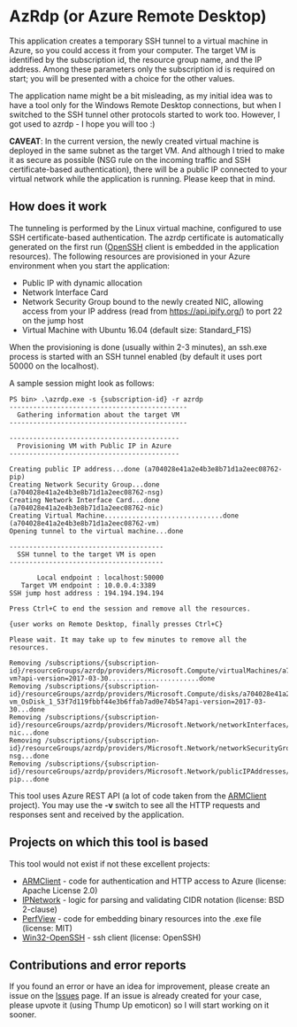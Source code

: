 
# AzRdp (or Azure Remote Desktop)

This application creates a temporary SSH tunnel to a virtual machine in Azure, so you could access it from your computer. The target VM is identified by the subscription id, the resource group name, and the IP address. Among these parameters only the subscription id is required on start; you will be presented with a choice for the other values.

The application name might be a bit misleading, as my initial idea was to have a tool only for the Windows Remote Desktop connections, but when I switched to the SSH tunnel other protocols started to work too. However, I got used to azrdp - I hope you will too :)

**CAVEAT**: In the current version, the newly created virtual machine is deployed in the same subnet as the target VM. And although I tried to make it as secure as possible (NSG rule on the incoming traffic and SSH certificate-based authentication), there will be a public IP connected to your virtual network while the application is running. Please keep that in mind.

## How does it work

The tunneling is performed by the Linux virtual machine, configured to use SSH certificate-based authentication. The azrdp certificate is automatically generated on the first run ([OpenSSH](https://github.com/PowerShell/Win32-OpenSSH) client is embedded in the application resources). The following resources are provisioned in your Azure environment when you start the application:

- Public IP with dynamic allocation
- Network Interface Card
- Network Security Group bound to the newly created NIC, allowing access from your IP address (read from <https://api.ipify.org/>) to port 22 on the jump host
- Virtual Machine with Ubuntu 16.04 (default size: Standard\_F1S)

When the provisioning is done (usually within 2-3 minutes), an ssh.exe process is started with an SSH tunnel enabled (by default it uses port 50000 on the localhost).

A sample session might look as follows:

```
PS bin> .\azrdp.exe -s {subscription-id} -r azrdp
---------------------------------------------
  Gathering information about the target VM
---------------------------------------------

-------------------------------------------
  Provisioning VM with Public IP in Azure
-------------------------------------------

Creating public IP address...done (a704028e41a2e4b3e8b71d1a2eec08762-pip)
Creating Network Security Group...done (a704028e41a2e4b3e8b71d1a2eec08762-nsg)
Creating Network Interface Card...done (a704028e41a2e4b3e8b71d1a2eec08762-nic)
Creating Virtual Machine..............................done (a704028e41a2e4b3e8b71d1a2eec08762-vm)
Opening tunnel to the virtual machine...done

---------------------------------------
  SSH tunnel to the target VM is open
---------------------------------------

       Local endpoint : localhost:50000
   Target VM endpoint : 10.0.0.4:3389
SSH jump host address : 194.194.194.194

Press Ctrl+C to end the session and remove all the resources.

{user works on Remote Desktop, finally presses Ctrl+C}

Please wait. It may take up to few minutes to remove all the resources.

Removing /subscriptions/{subscription-id}/resourceGroups/azrdp/providers/Microsoft.Compute/virtualMachines/a704028e41a2e4b3e8b71d1a2eec08762-vm?api-version=2017-03-30.......................done
Removing /subscriptions/{subscription-id}/resourceGroups/azrdp/providers/Microsoft.Compute/disks/a704028e41a2e4b3e8b71d1a2eec08762-vm_OsDisk_1_53f7d119fbbf44e3b6ffab7ad0e74b54?api-version=2017-03-30...done
Removing /subscriptions/{subscription-id}/resourceGroups/azrdp/providers/Microsoft.Network/networkInterfaces/a704028e41a2e4b3e8b71d1a2eec08762-nic...done
Removing /subscriptions/{subscription-id}/resourceGroups/azrdp/providers/Microsoft.Network/networkSecurityGroups/a704028e41a2e4b3e8b71d1a2eec08762-nsg...done
Removing /subscriptions/{subscription-id}/resourceGroups/azrdp/providers/Microsoft.Network/publicIPAddresses/a704028e41a2e4b3e8b71d1a2eec08762-pip...done
```

This tool uses Azure REST API (a lot of code taken from the [ARMClient](https://github.com/projectkudu/ARMClient) project). You may use the **-v** switch to see all the HTTP requests and responses sent and received by the application.

## Projects on which this tool is based

This tool would not exist if not these excellent projects:

- [ARMClient](https://github.com/projectkudu/ARMClient) - code for authentication and HTTP access to Azure (license: Apache License 2.0)
- [IPNetwork](https://github.com/lduchosal/ipnetwork) - logic for parsing and validating CIDR notation (license: BSD 2-clause)
- [PerfView](https://github.com/microsoft/perfview) - code for embedding binary resources into the .exe file (license: MIT)
- [Win32-OpenSSH](https://github.com/PowerShell/Win32-OpenSSH) - ssh client (license: OpenSSH)

## Contributions and error reports

If you found an error or have an idea for improvement, please create an issue on the [Issues](https://github.com/lowleveldesign/azrdp/issues) page. If an issue is already created for your case, please upvote it (using Thump Up emoticon) so I will start working on it sooner.
